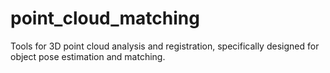 # point_cloud_matching
Tools for 3D point cloud analysis and registration, specifically designed for object pose estimation and matching.
